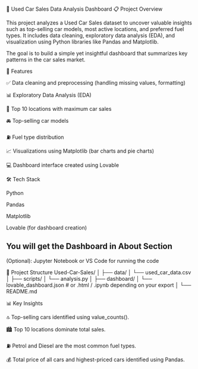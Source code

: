 🚗 Used Car Sales Data Analysis Dashboard
📋 Project Overview

This project analyzes a Used Car Sales dataset to uncover valuable insights such as top-selling car models, most active locations, and preferred fuel types.
It includes data cleaning, exploratory data analysis (EDA), and visualization using Python libraries like Pandas and Matplotlib.

The goal is to build a simple yet insightful dashboard that summarizes key patterns in the car sales market.

🧩 Features

✅ Data cleaning and preprocessing (handling missing values, formatting)

📊 Exploratory Data Analysis (EDA)

🌆 Top 10 locations with maximum car sales

🚘 Top-selling car models

⛽ Fuel type distribution

📈 Visualizations using Matplotlib (bar charts and pie charts)

💻 Dashboard interface created using Lovable

🛠️ Tech Stack

Python

Pandas

Matplotlib

Lovable (for dashboard creation)
## You will get the Dashboard in About Section

(Optional): Jupyter Notebook or VS Code for running the code

📂 Project Structure
Used-Car-Sales/
│
├── data/
│   └── used_car_data.csv
│
├── scripts/
│   └── analysis.py
│
├── dashboard/
│   └── lovable_dashboard.json   # or .html / .ipynb depending on your export
│
└── README.md

📊 Key Insights

🔝 Top-selling cars identified using value_counts().

🏙️ Top 10 locations dominate total sales.



⛽ Petrol and Diesel are the most common fuel types.

💰 Total price of all cars and highest-priced cars identified using Pandas.
